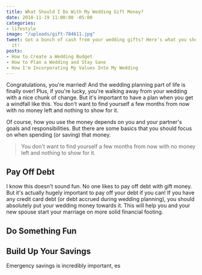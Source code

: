 ```yaml
---
title: What Should I Do With My Wedding Gift Money?
date: 2018-11-19 11:00:00 -05:00
categories:
- lifestyle
image: "/uploads/gift-784611.jpg"
tweet: Got a bunch of cash from your wedding gifts? Here's what you should do with
  it!
posts:
- How to Create a Wedding Budget
- How to Plan a Wedding and Stay Sane
- How I'm Incorporating My Values Into My Wedding
---
```


Congratulations, you're married! And the wedding planning part of life is finally over! Plus, if you're lucky, you're walking away from your wedding with a nice chunk of change. But it's important to have a plan when you get a windfall like this. You don't want to find yourself a few months from now with no money left and nothing to show for it.

Of course, how you use the money depends on you and your partner's goals and responsibilities. But there are some basics that you should focus on when spending (or saving) that money.

> You don't want to find yourself a few months from now with no money left and nothing to show for it.

## Pay Off Debt

I know this doesn't sound fun. No one likes to pay off debt with gift money. But it's actually hugely important to pay off your debt if you can! If you have any credit card debt (or debt accrued during wedding planning), you should absolutely put your wedding money towards it. This will help you and your new spouse start your marriage on more solid financial footing.

## Do Something Fun

## Build Up Your Savings

Emergency savings is incredibly important, es